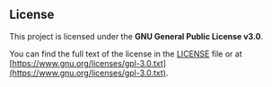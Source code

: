 ## License
This project is licensed under the **GNU General Public License v3.0**.

You can find the full text of the license in the [LICENSE](./LICENSE) file or at [https://www.gnu.org/licenses/gpl-3.0.txt](https://www.gnu.org/licenses/gpl-3.0.txt).
